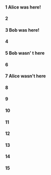 #### 1 Alice was here!
#### 2
#### 3 Bob was here!
#### 4
#### 5 Bob wasn' t here
#### 6
#### 7 Alice wasn't here
#### 8
#### 9
#### 10
#### 11
#### 12
#### 13
#### 14
#### 15
